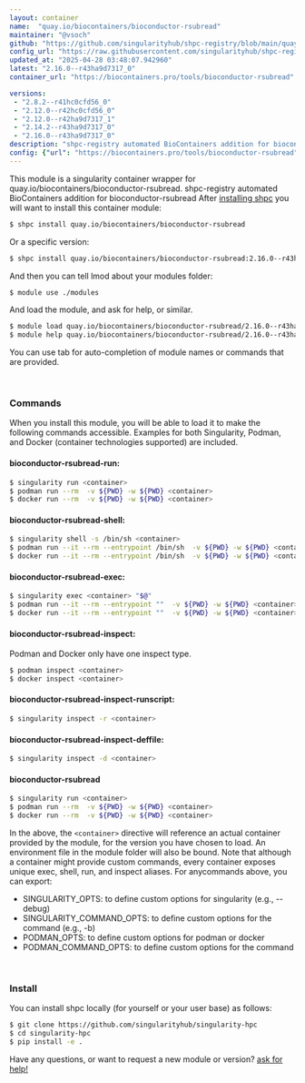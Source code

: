 ```yaml
---
layout: container
name:  "quay.io/biocontainers/bioconductor-rsubread"
maintainer: "@vsoch"
github: "https://github.com/singularityhub/shpc-registry/blob/main/quay.io/biocontainers/bioconductor-rsubread/container.yaml"
config_url: "https://raw.githubusercontent.com/singularityhub/shpc-registry/main/quay.io/biocontainers/bioconductor-rsubread/container.yaml"
updated_at: "2025-04-28 03:48:07.942960"
latest: "2.16.0--r43ha9d7317_0"
container_url: "https://biocontainers.pro/tools/bioconductor-rsubread"

versions:
 - "2.8.2--r41hc0cfd56_0"
 - "2.12.0--r42hc0cfd56_0"
 - "2.12.0--r42ha9d7317_1"
 - "2.14.2--r43ha9d7317_0"
 - "2.16.0--r43ha9d7317_0"
description: "shpc-registry automated BioContainers addition for bioconductor-rsubread"
config: {"url": "https://biocontainers.pro/tools/bioconductor-rsubread", "maintainer": "@vsoch", "description": "shpc-registry automated BioContainers addition for bioconductor-rsubread", "latest": {"2.16.0--r43ha9d7317_0": "sha256:39f4d78a0e2abc33b468c3ec4bb08e07c13e8a71e2120aa3b4d1aa3ecb6ca2b5"}, "tags": {"2.8.2--r41hc0cfd56_0": "sha256:a95e788d3ec62d2450e50584d5bc785edfd3593d116ef70bd2996e04195de6a2", "2.12.0--r42hc0cfd56_0": "sha256:fe2aa17bb1b8fe926ff6019bd7df3274ae5e1db73e21f5cd3150eb71e1c6073b", "2.12.0--r42ha9d7317_1": "sha256:9bb3342815d2d9220169c47a35fd77cd919a33dbddcc472c8833d235c348ec56", "2.14.2--r43ha9d7317_0": "sha256:29c9ca926c86658800a4da8ad3413c218ea43dc75193c2e76cc5e61cd60e580a", "2.16.0--r43ha9d7317_0": "sha256:39f4d78a0e2abc33b468c3ec4bb08e07c13e8a71e2120aa3b4d1aa3ecb6ca2b5"}, "docker": "quay.io/biocontainers/bioconductor-rsubread"}
---
```


This module is a singularity container wrapper for quay.io/biocontainers/bioconductor-rsubread.
shpc-registry automated BioContainers addition for bioconductor-rsubread
After [installing shpc](#install) you will want to install this container module:


```bash
$ shpc install quay.io/biocontainers/bioconductor-rsubread
```

Or a specific version:

```bash
$ shpc install quay.io/biocontainers/bioconductor-rsubread:2.16.0--r43ha9d7317_0
```

And then you can tell lmod about your modules folder:

```bash
$ module use ./modules
```

And load the module, and ask for help, or similar.

```bash
$ module load quay.io/biocontainers/bioconductor-rsubread/2.16.0--r43ha9d7317_0
$ module help quay.io/biocontainers/bioconductor-rsubread/2.16.0--r43ha9d7317_0
```

You can use tab for auto-completion of module names or commands that are provided.

<br>

### Commands

When you install this module, you will be able to load it to make the following commands accessible.
Examples for both Singularity, Podman, and Docker (container technologies supported) are included.

#### bioconductor-rsubread-run:

```bash
$ singularity run <container>
$ podman run --rm  -v ${PWD} -w ${PWD} <container>
$ docker run --rm  -v ${PWD} -w ${PWD} <container>
```

#### bioconductor-rsubread-shell:

```bash
$ singularity shell -s /bin/sh <container>
$ podman run --it --rm --entrypoint /bin/sh  -v ${PWD} -w ${PWD} <container>
$ docker run --it --rm --entrypoint /bin/sh  -v ${PWD} -w ${PWD} <container>
```

#### bioconductor-rsubread-exec:

```bash
$ singularity exec <container> "$@"
$ podman run --it --rm --entrypoint ""  -v ${PWD} -w ${PWD} <container> "$@"
$ docker run --it --rm --entrypoint ""  -v ${PWD} -w ${PWD} <container> "$@"
```

#### bioconductor-rsubread-inspect:

Podman and Docker only have one inspect type.

```bash
$ podman inspect <container>
$ docker inspect <container>
```

#### bioconductor-rsubread-inspect-runscript:

```bash
$ singularity inspect -r <container>
```

#### bioconductor-rsubread-inspect-deffile:

```bash
$ singularity inspect -d <container>
```



#### bioconductor-rsubread

```bash
$ singularity run <container>
$ podman run --rm  -v ${PWD} -w ${PWD} <container>
$ docker run --rm  -v ${PWD} -w ${PWD} <container>
```


In the above, the `<container>` directive will reference an actual container provided
by the module, for the version you have chosen to load. An environment file in the
module folder will also be bound. Note that although a container
might provide custom commands, every container exposes unique exec, shell, run, and
inspect aliases. For anycommands above, you can export:

 - SINGULARITY_OPTS: to define custom options for singularity (e.g., --debug)
 - SINGULARITY_COMMAND_OPTS: to define custom options for the command (e.g., -b)
 - PODMAN_OPTS: to define custom options for podman or docker
 - PODMAN_COMMAND_OPTS: to define custom options for the command

<br>

### Install

You can install shpc locally (for yourself or your user base) as follows:

```bash
$ git clone https://github.com/singularityhub/singularity-hpc
$ cd singularity-hpc
$ pip install -e .
```

Have any questions, or want to request a new module or version? [ask for help!](https://github.com/singularityhub/singularity-hpc/issues)
